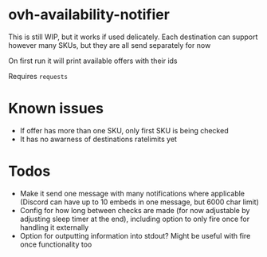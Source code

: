 # ovh-availability-notifier
This is still WIP, but it works if used delicately. Each destination can support however many SKUs, but they are all send separately for now

On first run it will print available offers with their ids

Requires `requests`

# Known issues
* If offer has more than one SKU, only first SKU is being checked
* It has no awarness of destinations ratelimits yet

# Todos
* Make it send one message with many notifications where applicable (Discord can have up to 10 embeds in one message, but 6000 char limit)
* Config for how long between checks are made (for now adjustable by adjusting sleep timer at the end), including option to only fire once for handling it externally
* Option for outputting information into stdout? Might be useful with fire once functionality too
